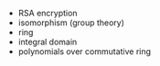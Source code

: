 
- RSA encryption
- isomorphism (group theory)
- ring
- integral domain
- polynomials over commutative ring
